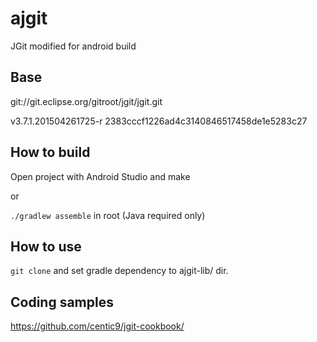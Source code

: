 # ajgit
JGit modified for android build

## Base
git://git.eclipse.org/gitroot/jgit/jgit.git

v3.7.1.201504261725-r 2383cccf1226ad4c3140846517458de1e5283c27

## How to build
Open project with Android Studio and make

or

`./gradlew assemble` in root (Java required only)

## How to use
`git clone` and set gradle dependency to ajgit-lib/ dir.

## Coding samples
https://github.com/centic9/jgit-cookbook/
